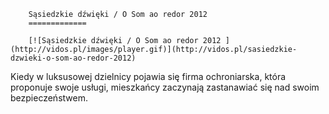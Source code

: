 
        Sąsiedzkie dźwięki / O Som ao redor 2012 
        =============
        
        [![Sąsiedzkie dźwięki / O Som ao redor 2012 ](http://vidos.pl/images/player.gif)](http://vidos.pl/sasiedzkie-dzwieki-o-som-ao-redor-2012)
        
        
 Kiedy w luksusowej dzielnicy pojawia się firma ochroniarska, która proponuje swoje usługi, mieszkańcy zaczynają zastanawiać się nad swoim bezpieczeństwem.
    